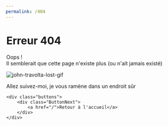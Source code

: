 ```yaml
---
permalink: /404
---
```


<div style="width: 500px; margin: auto;">
    <h1 id="erreur-404">Erreur 404</h1>
    <p>Oops !<br>Il semblerait que cette page n'existe plus (ou n'ait jamais existé)</p>
    <img src="https://media3.giphy.com/media/3o7aTskHEUdgCQAXde/giphy.gif?cid=ecf05e47qailzs5c5vrrefb6ezkogfbyzcgcczdwt0ox2nkt&amp;rid=giphy.gif&amp;ct=g" alt="john-travolta-lost-gif">
    <p>Allez suivez-moi, je vous ramène dans un endroit sûr</p>

    <div class="buttons">
        <div class="ButtonNext">
            <a href="/">Retour à l'accueil</a>
        </div>
    </div>
</div>